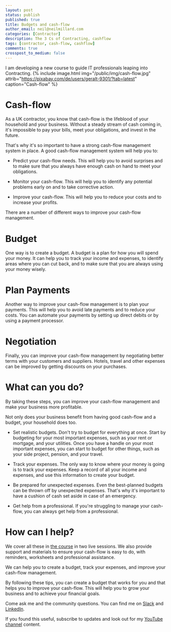 ```yaml
---
layout: post
status: publish
published: true
title: Budgets and cash-flow
author_email: neil@neilmillard.com
categories: [Contractor]
description: The 3 Cs of Contracting, cashflow
tags: [contractor, cash-flow, cashflow]
comments: true
crosspost_to_medium: false
---
```

I am developing a new course to guide IT professionals leaping into Contracting.
{% include image.html
img="/public/img/cash-flow.jpg"
attrib="https://pixabay.com/de/users/geralt-9301/?tab=latest"
caption="Cash-flow" %}

Cash-flow
========
As a UK contractor, you know that cash-flow is the lifeblood of your household and your business. Without a steady
stream of cash coming in, it's impossible to pay your bills, meet your obligations, and invest in the future.

That's why it's so important to have a strong cash-flow management system in place. A good cash-flow management system
will help you to:

* Predict your cash-flow needs. This will help you to avoid surprises and to make sure that you always have enough
cash on hand to meet your obligations.

* Monitor your cash-flow. This will help you to identify any potential problems early on and to take corrective action.

* Improve your cash-flow. This will help you to reduce your costs and to increase your profits.

There are a number of different ways to improve your cash-flow management.

Budget
=======
One way is to create a budget. A budget is a plan for how you will spend your money. It can help you to track your
income and expenses, to identify areas where you can cut back, and to make sure that you are always using your money wisely.

Plan Payments
============
Another way to improve your cash-flow management is to plan your payments. This will help you to avoid late payments and
to reduce your costs. You can automate your payments by setting up direct debits or by using a payment processor.

Negotiation
===========

Finally, you can improve your cash-flow management by negotiating better terms with your customers and suppliers. Hotels,
travel and other expenses can be improved by getting discounts on your purchases.

What can you do?
================

By taking these steps, you can improve your cash-flow management and make your business more profitable.

Not only does your business benefit from having good cash-flow and a budget, your household does too.

* Set realistic budgets. Don't try to budget for everything at once. Start by budgeting for your most
important expenses, such as your rent or mortgage, and your utilities. Once you have a handle on your most important
expenses, you can start to budget for other things, such as your side project, pension, and your travel.

* Track your expenses. The only way to know where your money is going is to track your expenses. Keep a record of
all your income and expenses, and use this information to create your budget.

* Be prepared for unexpected expenses. Even the best-planned budgets can be thrown off by unexpected expenses.
That's why it's important to have a cushion of cash set aside in case of an emergency.

* Get help from a professional. If you're struggling to manage your cash-flow, you can always get help from a professional.

How can I help?
=================

We cover all these in [the course][devopscontractor] in two live sessions. We also provide support and materials to
ensure your cash-flow is easy to do, with reminders, worksheets and professional assistance.

We can help you to create a budget, track your expenses, and improve your cash-flow management.

By following these tips, you can create a budget that works for you and that helps you to improve your cash-flow.
This will help you to grow your business and to achieve your financial goals.

Come ask me and the community questions. You can find me on [Slack]({{site.data.slack.invite}}) and [LinkedIn][linkedin].


If you found this useful, subscribe to updates and look out for my [YouTube channel]({{site.data.youtube.channel}}) content.

[linkedin]: https://www.linkedin.com/in/neilmillard/
[devopscontractor]: https://www.devops-contractor.com/
